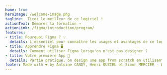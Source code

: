 ```yaml
---
home: true
heroImage: /welcome-image.png
tagline:  Tirez le meilleur de ce logiciel !
actionText: Démarer la formation →
actionLink: /figma/introduction/program/
features:
- title: Pourquoi Figma ? 💡
  details: L'essentiel pour connaître les usages et avantages de ce logiciel en entreprise !
- title: Apprendre Figma 🖥️
  details: Comment utiliser Figma lorsqu'on n'est pas designer ?
- title: Votre première App 🚀
  details: Partie pratique, on design une app from scratch en utilisant un UI kit !
footer: Made with ❤️ by Antoine CANDY, Henri OUZIEL et Simon MERCIER - Worldline 2023
---
```


